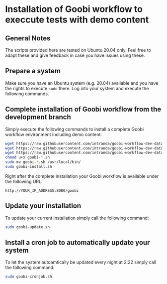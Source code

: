 # Installation of Goobi workflow to execcute tests with demo content

## General Notes
The scripts provided here are tested on Ubuntu 20.04 only. Feel free to adapt these and give feedback in case you have issues using these.

## Prepare a system
Make sure you have an Ubuntu system (e.g. 20.04) available and you have the rights to execute `sudo` there. Log into your system and execute the following commands.

## Complete installation of Goobi workflow from the development branch
Simply execute the following commands to install a complete Goobi workflow environment including demo content:

```bash
wget https://raw.githubusercontent.com/intranda/goobi-workflow-dev-data/main/tester/goobi-install.sh
wget https://raw.githubusercontent.com/intranda/goobi-workflow-dev-data/main/tester/goobi-update.sh
wget https://raw.githubusercontent.com/intranda/goobi-workflow-dev-data/main/tester/goobi-cronjob.sh
chmod u+x goobi-*.sh
sudo mv goobi-*.sh /usr/local/bin/
sudo goobi-install.sh 
```

Right after the complete installation your Goobi workflow is available under the following URL:

```
http://YOUR_IP_ADDRESS:8080/goobi
```

## Update your installation
To update your current installation simply call the following command:

```bash
sudo goobi-update.sh 
```

## Install a cron job to automatically update your system
To let the system autoamtically be updated every night at 2:22 simply call the following command:

```bash
sudo goobi-cronjob.sh 
```
